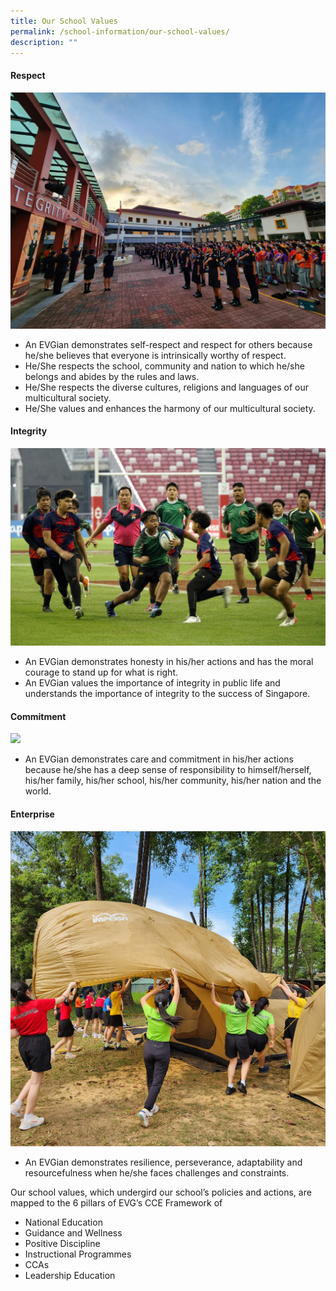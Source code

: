 ```yaml
---
title: Our School Values
permalink: /school-information/our-school-values/
description: ""
---
```

#### **Respect**
![](/images/Our%20School%20Values/respect.jpeg)
* An EVGian demonstrates self-respect and respect for others because he/she believes that everyone is intrinsically worthy of respect.
* He/She respects the school, community and nation to which he/she belongs and abides by the rules and laws.
* He/She respects the diverse cultures, religions and languages of our multicultural society.
* He/She values and enhances the harmony of our multicultural society.

#### **Integrity**
![](/images/Our%20School%20Values/integrity.jpg)
* An EVGian demonstrates honesty in his/her actions and has the moral courage to stand up for what is right.
* An EVGian values the importance of integrity in public life and understands the importance of integrity to the success of Singapore.

#### **Commitment**
![](/images/Our%20School%20Values/commitment.jpg)
* An EVGian demonstrates care and commitment in his/her actions because he/she has a deep sense of responsibility to himself/herself, his/her family, his/her school, his/her community, his/her nation and the world.

#### **Enterprise**
![](/images/Our%20School%20Values/enterprise.jpg)
* An EVGian demonstrates resilience, perseverance, adaptability and resourcefulness when he/she faces challenges and constraints. 

Our school values, which undergird our school’s policies and actions, are mapped to the 6 pillars of EVG’s CCE Framework of

* National Education
* Guidance and Wellness
* Positive Discipline
* Instructional Programmes
* CCAs
* Leadership Education